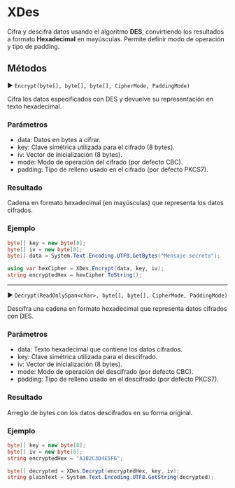 # XDes

Cifra y descifra datos usando el algoritmo **DES**, convirtiendo los resultados a formato **Hexadecimal** en mayúsculas.
Permite definir modo de operación y tipo de padding.

## Métodos

▶ `Encrypt(byte[], byte[], byte[], CipherMode, PaddingMode)`

Cifra los datos especificados con DES y devuelve su representación en texto hexadecimal.

### Parámetros

* data: Datos en bytes a cifrar.
* key: Clave simétrica utilizada para el cifrado (8 bytes).
* iv: Vector de inicialización (8 bytes).
* mode: Modo de operación del cifrado (por defecto CBC).
* padding: Tipo de relleno usado en el cifrado (por defecto PKCS7).

### Resultado

Cadena en formato hexadecimal (en mayúsculas) que representa los datos cifrados.

### Ejemplo

```csharp
byte[] key = new byte[8];
byte[] iv = new byte[8];
byte[] data = System.Text.Encoding.UTF8.GetBytes("Mensaje secreto");

using var hexCipher = XDes.Encrypt(data, key, iv);
string encryptedHex = hexCipher.ToString();
```

---

▶ `Decrypt(ReadOnlySpan<char>, byte[], byte[], CipherMode, PaddingMode)`

Descifra una cadena en formato hexadecimal que representa datos cifrados con DES.

### Parámetros

* data: Texto hexadecimal que contiene los datos cifrados.
* key: Clave simétrica utilizada para el descifrado.
* iv: Vector de inicialización (8 bytes).
* mode: Modo de operación del descifrado (por defecto CBC).
* padding: Tipo de relleno usado en el descifrado (por defecto PKCS7).

### Resultado

Arreglo de bytes con los datos descifrados en su forma original.

### Ejemplo

```csharp
byte[] key = new byte[8];
byte[] iv = new byte[8];
string encryptedHex = "A1B2C3D4E5F6";

byte[] decrypted = XDes.Decrypt(encryptedHex, key, iv);
string plainText = System.Text.Encoding.UTF8.GetString(decrypted);
```
